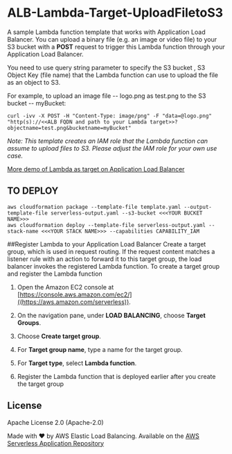 # ALB-Lambda-Target-UploadFiletoS3
 
A sample Lambda function template that works with Application Load Balancer. You can upload a binary file (e.g. an image or video file) to your S3 bucket with a **POST** request to trigger this Lambda function through your Application Load Balancer. 


You need to use query string parameter to specify the S3 bucket , S3 Object Key (file name) that the Lambda function can use to upload the file as an object to S3.

For example, to upload an image file -- logo.png as test.png to the S3 bucket -- myBucket:

```
curl -ivv -X POST -H "Content-Type: image/png" -F "data=@logo.png" "http(s)://<<ALB FQDN and path to your Lambda target>>?objectname=test.png&bucketname=myBucket"
```


*Note: This template creates an IAM role that the Lambda function can assume to upload files to S3. Please adjust the IAM role for your own use case.*

[More demo of Lambda as target on Application Load Balancer](https://exampleloadbalancer.com/lambda_demo.html)
## TO DEPLOY
```
aws cloudformation package --template-file template.yaml --output-template-file serverless-output.yaml --s3-bucket <<<YOUR BUCKET NAME>>>
aws cloudformation deploy --template-file serverless-output.yaml --stack-name <<<YOUR STACK NAME>>> --capabilities CAPABILITY_IAM
```

##Register Lambda to your Application Load Balancer
Create a target group, which is used in request routing. If the request content matches a listener rule with an action to forward it to this target group, the load balancer invokes the registered Lambda function. 
To create a target group and register the Lambda function

1. Open the Amazon EC2 console at [https://console.aws.amazon.com/ec2/]((https://aws.amazon.com/serverless)).

2. On the navigation pane, under **LOAD BALANCING**, choose **Target Groups**.

3. Choose **Create target group**.

4. For **Target group name**, type a name for the target group.

5. For **Target type**, select **Lambda function**.

6. Register the Lambda function that is deployed earlier after you create the target group


## License

Apache License 2.0 (Apache-2.0)

Made with ❤️ by AWS Elastic Load Balancing. Available on the [AWS Serverless Application Repository](https://aws.amazon.com/serverless)
